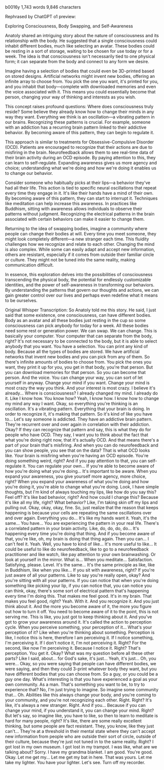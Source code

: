 b0016y 1,743 words 9,846 characters

Rephrased by ChatGPT o1 preview:

Exploring Consciousness, Body Swapping, and Self-Awareness

Anatoly shared an intriguing story about the nature of consciousness and its relationship with the body. He suggested that a single consciousness could inhabit different bodies, much like selecting an avatar. These bodies could be resting in a sort of storage, waiting to be chosen for use today or for a week. The idea is that consciousness isn't necessarily tied to one physical form; it can separate from the body and connect to any form we desire.

Imagine having a selection of bodies that could even be 3D-printed based on stored designs. Artificial networks might invent new bodies, offering an infinite array to choose from. You pick the one you want, it's printed for you, and you inhabit that body—complete with downloaded memories and even the voice associated with it. This means you could essentially become that person, changing your way of thinking and interests as you wish.

This concept raises profound questions: Where does consciousness truly reside? Some believe they already know how to change their minds in any way they want. Everything we think is an oscillation—a vibrating pattern in our brains. Recognizing these patterns is crucial. For example, someone with an addiction has a recurring brain pattern linked to their addictive behavior. By becoming aware of this pattern, they can begin to regulate it.

This approach is similar to treatments for Obsessive-Compulsive Disorder (OCD). Patients are encouraged to recognize that their actions are due to misfiring in the brain. Neurofeedback allows them to see real-time data of their brain activity during an OCD episode. By paying attention to this, they can learn to self-regulate. Expanding awareness gives us more agency and choice; understanding what we're doing and how we're doing it enables us to change our behavior.

Consider someone who habitually picks at their lips—a behavior they've had all their life. This action is tied to specific neural oscillations that repeat every time they engage in it. It's like their hands have a mind of their own. By becoming aware of this pattern, they can start to interrupt it. Techniques like meditation can help increase this awareness. In practices like Buddhism, sitting with awareness allows individuals to observe their patterns without judgment. Recognizing the electrical patterns in the brain associated with certain behaviors can make it easier to change them.

Returning to the idea of swapping bodies, imagine a community where people can change their bodies at will. Every time you meet someone, they might look completely different—a new stranger each time. This fluidity challenges how we recognize and relate to each other. Changing the mind is also complex. While some can easily adapt and accept new information, others are resistant, especially if it comes from outside their familiar circle or culture. They might not be tuned into the same reality, making communication difficult.

In essence, this exploration delves into the possibilities of consciousness transcending the physical body, the potential for endlessly customizable identities, and the power of self-awareness in transforming our behaviors. By understanding the patterns that govern our thoughts and actions, we can gain greater control over our lives and perhaps even redefine what it means to be ourselves.

Original Whisper Transcription:
So Anatoly told me this story. He said,
I just said that some existence, one consciousness, can have different bodies.
Body as an avatar and all these bodies just resting in the cup so some consciousness can pick anybody for today for a week.
All these bodies need some rest or generation power.
We can swap. We can change.
This is basically your computer.
Your computer that can separate from the body, right?
It's not necessary to be connected to the body, but it is able to select anybody that you want.
You have a selection. You can print any kind of body.
Because all the types of bodies are stored.
We have artificial networks that invent new bodies and you can pick from any of them.
So there's infinite amounts of bodies to choose from.
You pick the ones you want, they print it up for you, you get in that body, you're that person.
But you can download memories for that person. So you can become that person.
And the voice.
You can change your way, you can sort of let yourself in anyway.
Change your mind if you want.
Change your mind is most crazy the way you think.
And your interest is most crazy.
I believe it's already...
Where is consciousness?
I already changed my mind. I already do it.
Like I know how.
You know how?
Yeah, I know how.
I know how to change my mind any way I want.
Okay, so everything you're thinking is an oscillation.
It's a vibrating pattern.
Everything that your brain is doing.
In order to recognize it, it's making that pattern.
So it's kind of like you have to...
Let's say someone is addicted.
They have an addictive brain pattern.
They're recurrent over and over again in correlation with their addiction.
Okay?
If they can recognize that pattern and say,
this is what they do for people who have OCD.
They say, I want you to think about the fact that what you're doing right now,
that it's actually OCD.
And that means there's a part of your brain that's misfiring.
And when you can do neurofeedback and you can show people,
you see that on the data?
That is what OCD looks like.
Your brain is misfiring when you're having an OCD episode.
You're doing something weird, right?
And if you pay attention to that, you can self-regulate it.
You can regulate your own...
If you're able to become aware of how you're doing what you're doing...
It's important to be aware.
When you expand your awareness, you give yourself more agency, more choice, right?
When you expand your awareness of what you're doing and how you're doing it,
you're able to change what you're doing.
Look, I have simple thoughts, but I'm kind of always touching my lips,
like how do you say this?
Feel off?
It's like bad behavior, right?
And how could I change this?
Because it's like all my life, right?
What behavior?
Like, I'm taking skin off my lips and pulling out.
Okay, okay, okay, fine.
So, just realize that the reason that keeps happening is because
your cells are repeating the same oscillations over and over again.
Everything you do...
It's like my hands want it.
Yeah, it's the same...
You have...
You are experiencing the pattern in your real life.
There's a correlated pattern in your brain activity.
Like, do, do, do, do...
It's happening every time you're doing that thing.
And if you become aware of that, you're like,
oh, my brain is doing that thing again.
Then you can...
I can't feel it.
Yeah.
Well, you have to kind of like...
It's more useful to like...
It could be useful to like do neurofeedback,
like to go to a neurofeedback practitioner
and like watch, like pay attention to your own brainwashing.
Or look at yourself in the mirror.
What is...
When you meditate...
Satisfaction.
Satisfying, please.
Level.
It's the same...
It's the same principle as like,
like in Buddhism, like when you like...
If you sit with awareness, right?
If you're just aware of all your patterns.
Like to say you're really open, okay?
And you're sitting with all your patterns.
If you can notice that when you're doing something
like picking your lip,
if you can notice that,
you can notice you can think,
okay, there's some sort of electrical pattern
that's happening every time I'm doing this.
That makes me feel good.
It's in my brain.
That makes you feel good, right?
Yeah.
With it.
And you recognize it.
And you just think about it.
And the more you become aware of it,
the more you figure out how to turn it off.
You need to become aware of it to the point,
this is not serving me.
This is like,
you just got to keep thinking about it.
And you've got to grow your awareness around it.
It's called the action to perception cycle.
When you perceive something,
your perception of it...
What's your perception of it?
Like when you're thinking about something.
Perception is like,
I notice this is here,
therefore I am perceiving it.
If I notice something, I'm perceiving it.
If I don't notice it,
I'm not perceiving it.
Right?
For the second,
like now I'm perceiving it.
Because I notice it.
Right?
That's perception.
You get it.
Okay?
What was my question before all these other parts?
Like I said,
about...
for God's sake,
it's just...
Yeah,
it's just...
Oh, you were...
Okay, so you were saying that
people can have different bodies,
we were saying,
and then they could 3-print whatever body they want,
but you have different bodies
that you can choose from.
So a guy,
or you could be a guy one day.
What's interesting is that
you have experienced a goal
as your own community.
As a man.
That's something you want to be,
to try to experience that?
No,
I'm just trying to imagine.
So imagine some community that...
Oh.
Abilities like this always change your body,
and you're coming to your community,
and you're not recognizing each other.
Right.
Right?
It's like,
it's always a new stranger.
Right.
And if you...
Because if you can change your mind,
if you understand it,
you can change your mind.
Right?
But let's say,
so imagine like,
you have to like,
so then to learn to meditate
is hard for many people, right?
It's like,
there are some really excellent thinking,
but some people are fact resistant.
They, you know,
like they just can't...
They're at a threshold in their mental state
where they can't accept new information
from people who are outside their
sort of circle,
outside of their culture,
because they're just not
tuned in
to the same reality.
Right?
I got lost in my own museum.
I got lost in my trampot.
I was like,
what are we talking about?
Sorry.
I have my grandma blanket.
I am good.
You're good.
Okay.
Let me get my...
Let me get my bat in here.
That was yours.
Let me take my lighter.
You have your lighter.
Let's see.
Turn off my recorder.
